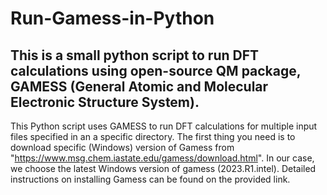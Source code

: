 # Run-Gamess-in-Python
## This is a small python script to run DFT calculations using open-source QM package, GAMESS (General Atomic and Molecular Electronic Structure System).
This Python script uses GAMESS to run DFT calculations for multiple input files specified in an a specific directory.
The first thing you need is to download specific (Windows) version of Gamess from "https://www.msg.chem.iastate.edu/gamess/download.html". In our case, we choose the latest Windows version of gamess (2023.R1.intel). Detailed instructions on installing Gamess can be found on the provided link.
